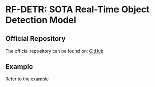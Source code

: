 # RF-DETR: SOTA Real-Time Object Detection Model

## Official Repository

The official repository can be found on: [GitHub](https://github.com/roboflow/rf-detr)

## Example

Refer to the [example](../../../examples/rfdetr)
